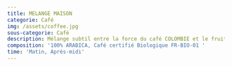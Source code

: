 ```yaml
---
title: MELANGE MAISON
categorie: Café
img: /assets/coffee.jpg
sous-categorie: Café
description: Mélange subtil entre la force du café COLOMBIE et le fruité du café HONDURAS.
composition: '100% ARABICA, Café certifié Biologique FR-BIO-01 '
time: 'Matin, Après-midi'
---
```


